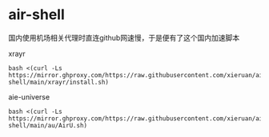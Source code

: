 # air-shell

国内使用机场相关代理时直连github网速慢，于是便有了这个国内加速脚本

xrayr
```
bash <(curl -Ls https://mirror.ghproxy.com/https://raw.githubusercontent.com/xieruan/air-shell/main/xrayr/install.sh)
```
aie-universe

```
bash <(curl -Ls https://mirror.ghproxy.com/https://raw.githubusercontent.com/xieruan/air-shell/main/au/AirU.sh)
```
